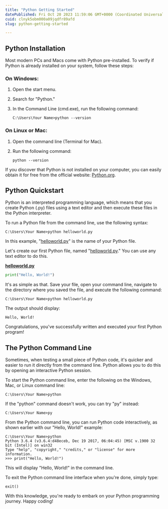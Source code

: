 ```yaml
---
title: "Python Getting Started"
datePublished: Fri Oct 20 2023 11:59:06 GMT+0000 (Coordinated Universal Time)
cuid: clnyk5obm000a09jqdfr89afd
slug: python-getting-started

---
```


## Python Installation

Most modern PCs and Macs come with Python pre-installed. To verify if Python is already installed on your system, follow these steps:

### On Windows:

1. Open the start menu.
    
2. Search for "Python."
    
3. In the Command Line (cmd.exe), run the following command:
    
    ```shell
    C:\Users\Your Name>python --version
    ```
    

### On Linux or Mac:

1. Open the command line (Terminal for Mac).
    
2. Run the following command:
    
    ```shell
    python --version
    ```
    

If you discover that Python is not installed on your computer, you can easily obtain it for free from the official website: [Python.org](http://Python.org).

## Python Quickstart

Python is an interpreted programming language, which means that you create Python (.py) files using a text editor and then execute these files in the Python interpreter.

To run a Python file from the command line, use the following syntax:

```shell
C:\Users\Your Name>python helloworld.py
```

In this example, "[helloworld.py](http://helloworld.py)" is the name of your Python file.

Let's create our first Python file, named "[helloworld.py](http://helloworld.py)." You can use any text editor to do this.

[**helloworld.py**](http://helloworld.py)

```python
print("Hello, World!")
```

It's as simple as that. Save your file, open your command line, navigate to the directory where you saved the file, and execute the following command:

```shell
C:\Users\Your Name>python helloworld.py
```

The output should display:

```plaintext
Hello, World!
```

Congratulations, you've successfully written and executed your first Python program!

## The Python Command Line

Sometimes, when testing a small piece of Python code, it's quicker and easier to run it directly from the command line. Python allows you to do this by opening an interactive Python session.

To start the Python command line, enter the following on the Windows, Mac, or Linux command line:

```shell
C:\Users\Your Name>python
```

If the "python" command doesn't work, you can try "py" instead:

```shell
C:\Users\Your Name>py
```

From the Python command line, you can run Python code interactively, as shown earlier with our "Hello, World!" example:

```shell
C:\Users\Your Name>python
Python 3.6.4 (v3.6.4:d48eceb, Dec 19 2017, 06:04:45) [MSC v.1900 32 bit (Intel)] on win32
Type "help", "copyright," "credits," or "license" for more information.
>>> print("Hello, World!")
```

This will display "Hello, World!" in the command line.

To exit the Python command line interface when you're done, simply type:

```shell
exit()
```

With this knowledge, you're ready to embark on your Python programming journey. Happy coding!